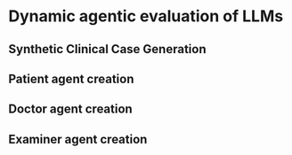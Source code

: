# Dynamic agentic evaluation of LLMs

## Synthetic Clinical Case Generation

## Patient agent creation

## Doctor agent creation

## Examiner agent creation

